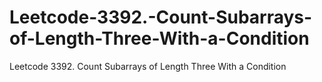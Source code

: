 # Leetcode-3392.-Count-Subarrays-of-Length-Three-With-a-Condition
Leetcode 3392. Count Subarrays of Length Three With a Condition
